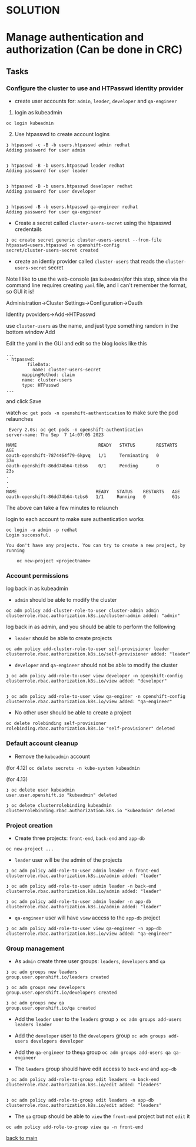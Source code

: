 # SOLUTION
# Manage authentication and authorization (Can be done in CRC)

## Tasks
### Configure the cluster to use and HTPasswd identity provider  
- create user accounts for: `admin`, `leader`, `developer` and `qa-engineer`

1. login as kubeadmin

`oc login kubeadmin`


2. Use htpasswd to create account logins

```
❯ htpasswd -c -B -b users.htpasswd admin redhat   
Adding password for user admin


❯ htpasswd -B -b users.htpasswd leader redhat
Adding password for user leader


❯ htpasswd -B -b users.htpasswd developer redhat
Adding password for user developer


❯ htpasswd -B -b users.htpasswd qa-engineer redhat
Adding password for user qa-engineer
```
- Create a secret called `cluster-users-secret` using the htpasswd credentails

```
❯ oc create secret generic cluster-users-secret --from-file htpasswd=users.htpasswd -n openshift-config
secret/cluster-users-secret created
```

- create an identiy provider called `cluster-users` that reads the `cluster-users-secret` secret

Note I like to use the web-console (as `kubeadmin`)for this step, since via the command line requires creating `yaml` file, and I can't remember the format, so GUI it is!

Administration->Cluster Settings->Configuration->Oauth

Identity pvoviders->Add->HTPasswd

use `cluster-users` as the name, and just type something random in the bottom window
Add

Edit the yaml in the GUI and edit so the blog looks like this

```
...
- htpasswd:
        fileData:
          name: cluster-users-secret
      mappingMethod: claim
      name: cluster-users
      type: HTPasswd
...
```
and click Save

watch `oc get pods -n openshift-authentication` to make sure the pod relaunches
```
 Every 2.0s: oc get pods -n openshift-authentication                                                                                                                    server-name: Thu Sep  7 14:07:05 2023

NAME                               READY   STATUS        RESTARTS   AGE
oauth-openshift-7874464f79-6kpvq   1/1     Terminating   0          37m
oauth-openshift-86dd74b64-tzbs6    0/1     Pending       0          23s
.
.
.
NAME                              READY   STATUS    RESTARTS   AGE
oauth-openshift-86dd74b64-tzbs6   1/1     Running   0          61s
```
The above can take a few minutes to relaunch

login to each account to make sure authentication works

```
oc login -u admin -p redhat
Login successful.

You don't have any projects. You can try to create a new project, by running

    oc new-project <projectname>
```


### Account permissions

log back in as kubeadmin

- `admin` should be able to modify the cluster

```
oc adm policy add-cluster-role-to-user cluster-admin admin
clusterrole.rbac.authorization.k8s.io/cluster-admin added: "admin"
```

log back in as admin, and you should be able to perform the following

- `leader` should be able to create projects

```
oc adm policy add-cluster-role-to-user self-provisioner leader
clusterrole.rbac.authorization.k8s.io/self-provisioner added: "leader"
```

- `developer` and `qa-engineer` should not be able to modify the cluster

```
❯ oc adm policy add-role-to-user view developer -n openshift-config
clusterrole.rbac.authorization.k8s.io/view added: "developer"


❯ oc adm policy add-role-to-user view qa-enginer -n openshift-config
clusterrole.rbac.authorization.k8s.io/view added: "qa-engineer"
```

- No other user should be able to create a project

```
oc delete rolebinding self-provisioner 
rolebinding.rbac.authorization.k8s.io "self-provisioner" deleted
```

### Default account cleanup
- Remove the `kubeadmin` account 

(for 4.12)
`oc delete secrets -n kube-system kubeadmin`  
  
(for 4.13)
```
❯ oc delete user kubeadmin                  
user.user.openshift.io "kubeadmin" deleted

❯ oc delete clusterrolebinding kubeadmin
clusterrolebinding.rbac.authorization.k8s.io "kubeadmin" deleted
```

### Project creation
- Create three projects: `front-end`, `back-end` and `app-db`

`oc new-project ...`

- `leader` user will be the admin of the projects

```
❯ oc adm policy add-role-to-user admin leader -n front-end  
clusterrole.rbac.authorization.k8s.io/admin added: "leader"

❯ oc adm policy add-role-to-user admin leader -n back-end 
clusterrole.rbac.authorization.k8s.io/admin added: "leader"

❯ oc adm policy add-role-to-user admin leader -n app-db  
clusterrole.rbac.authorization.k8s.io/admin added: "leader"
```

- `qa-engineer` user will have `view` access to the `app-db` project
```
❯ oc adm policy add-role-to-user view qa-engineer -n app-db
clusterrole.rbac.authorization.k8s.io/view added: "qa-engineer"
```
### Group management
- As `admin` create three user groups: `leaders`, `developers` and `qa`

```
❯ oc adm groups new leaders                               
group.user.openshift.io/leaders created

❯ oc adm groups new developers
group.user.openshift.io/developers created

❯ oc adm groups new qa        
group.user.openshift.io/qa created
```

- Add the `leader` user to the `leaders` group
`❯ oc adm groups add-users leaders leader`  

- Add the `developer` user to the `developers` group
`oc adm groups add-users developers developer`  

- Add the `qa-engineer` to the`qa` group
`oc adm groups add-users qa qa-engineer`  

- The `leaders` group should have edit access to `back-end` and `app-db`  

```
❯ oc adm policy add-role-to-group edit leaders -n back-end 
clusterrole.rbac.authorization.k8s.io/edit added: "leaders"


❯ oc adm policy add-role-to-group edit leaders -n app-db  
clusterrole.rbac.authorization.k8s.io/edit added: "leaders"
```

- The `qa` group should be able to `view` the `front-end` project but not `edit` it

`oc adm policy add-role-to-group view qa -n front-end`
  
  
  [back to main](./README.md) 
